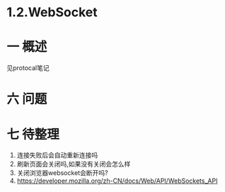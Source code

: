 # 1.2.WebSocket

# 一 概述


见protocal笔记
# 六 问题
# 七 待整理
1. 连接失败后会自动重新连接吗
2. 刷新页面会关闭吗,如果没有关闭会怎么样
3. 关闭浏览器websocket会断开吗?
4. https://developer.mozilla.org/zh-CN/docs/Web/API/WebSockets_API